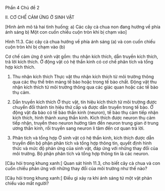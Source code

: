 Phần 4 Chủ đề 2

II. CƠ CHẾ CẢM ỨNG Ở SINH VẬT

[Hình ảnh mô tả hai tình huống:
a) Các cây cà chua non đang hướng về phía ánh sáng
b) Một con cuốn chiếu cuộn tròn khi bị chạm vào]

Hình 11.3. Các cây cà chua hướng về phía ánh sáng (a) và con cuốn chiếu cuộn tròn khi bị chạm vào (b)

Cơ chế cảm ứng ở sinh vật gồm: thu nhận kích thích, dẫn truyền kích thích, trả lời kích thích. Ở động vật có hệ thần kinh có cơ chế phân tích và tổng hợp kích thích.

1. Thu nhận kích thích
Thực vật thu nhận kích thích từ môi trường thông qua các thụ thể trên màng tế bào hoặc trong tế bào chất. Động vật thu nhận kích thích từ môi trường thông qua các giác quan hoặc các tế bào thụ cảm.

2. Dẫn truyền kích thích
Ở thực vật, tín hiệu kích thích từ môi trường được chuyển đổi thành tín hiệu thứ cấp và được dẫn truyền trong tế bào. Ở động vật đa bào có tế bào thần kinh (neuron), tế bào thụ cảm tiếp nhận kích thích, hình thành xung thần kinh. Kích thích được neuron thụ cảm tiếp nhận, truyền theo neuron hướng tâm đến neuron trung gian ở trung ương thần kinh, rồi truyền sang neuron li tâm đến cơ quan trả lời.

3. Phân tích và tổng hợp
Ở sinh vật có hệ thần kinh, kích thích được dẫn truyền đến bộ phận phân tích và tổng hợp thông tin, quyết định hình thức và mức độ phản ứng của sinh vật, đáp ứng với những thay đổi của môi trường. Bộ phận phân tích và tổng hợp thông tin là các neuron.

[Câu hỏi trong khung xanh:]
Quan sát hình 11.3, cho biết cây cà chua và con cuốn chiếu phản ứng với những thay đổi của môi trường như thế nào?

[Câu hỏi trong khung xanh:]
Điều gì xảy ra khi ánh sáng từ một vật phản chiếu vào mắt người?